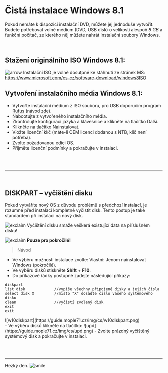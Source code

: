 # Čistá instalace Windows 8.1

Pokud nemáte k dispozici instalační DVD, můžete jej jednoduše vytvořit. Budete potřebovat volné médium (DVD, USB disk) o velikosti alespoň *8 GB* a funkční počítač, ze kterého něj můžete nahrát instalační soubory Windows.

<br>

## Stažení originálního ISO Windows 8.1:

![arrow](https://mople71.cz/img/sm/arrow.gif) Instalační ISO je volně dosutpné ke stáhnutí ze stránek MS: https://www.microsoft.com/cs-cz/software-download/windows8ISO

## Vytvoření instalačního média Windows 8.1:

- Vytvořte instalační médium z ISO souboru, pro USB doporučím program [Rufus](https://rufus.akeo.ie/) (návod [zde](http://www.cnews.cz/navody/rufus-vytvorte-zavadeci-flash-disk-s-nejrychlejsim-nastrojem-ze-vsech)).
- Nabootujte z vytvořeného instalačního média.
- Zkontrolujte konfiguraci jazyka a klávesnice a klikněte na tlačítko <span class="green">Další</span>.
- Klikněte na tlačítko <span class="green">Nainstalovat</span>.
- Vložte licenční klíč (máte-li OEM licenci dodanou s NTB, klíč není potřeba).
- Zvolte požadovanou edici OS.
- Přijměte licenční podmínky a pokračujte v instalaci.

<br><br><hr><br>

## DISKPART &ndash; vyčištění disku

Pokud vytváříte nový OS z důvodu problémů s předchozí instalací, je rozumné před instalací kompletně vyčistit disk. Tento postup je také standardem při instalaci na nový disk.

![exclaim](https://mople71.cz/img/sm/exclaim.gif) <span class="red">Vyčištění disku smaže veškerá existující data na příslušném disku!</span>

![exclaim](https://mople71.cz/img/sm/exclaim.gif) **Pouze pro pokročilé!**

> Návod

- Ve výběru možnosti instalace zvolte: Vlastní: Jenom nainstalovat Windows (pokročilé).
- Ve výběru disků stiskněte **Shift** + **F10**.
- Do příkazové řádky postupně zadejte následující příkazy:
<li style="list-style-type: none"><pre><code>diskpart
list disk             //vypíše všechny připojené disky a jejich čísla
select disk X         //místo "X" dosaďte číslo vašeho systémového disku
clean                 //vyčistí zvolený disk
exit
exit</code></pre></li>
<li style="list-style-type: none">![w10diskpart](https://guide.mople71.cz/img/cs/w10diskpart.png)</li>
- Ve výběru disků klikněte na tlačítko: ![upd](https://guide.mople71.cz/img/cs/upd.png)
- Zvolte prázdný vyčištěný systémový disk a pokračujte v instalaci.

<br><br><hr>

<span class="green">Hezký den.</span> ![smile](https://mople71.cz/img/sm/smile.gif)
